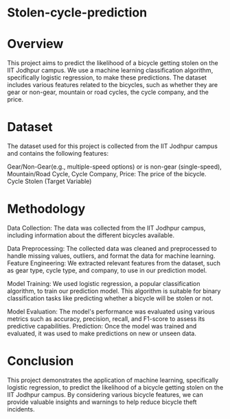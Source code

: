 # Stolen-cycle-prediction
# Overview

This project aims to predict the likelihood of a bicycle getting stolen on the IIT Jodhpur campus. We use a machine learning classification algorithm, specifically logistic regression, to make these predictions. The dataset includes various features related to the bicycles, such as whether they are gear or non-gear, mountain or road cycles, the cycle company, and the price.

# Dataset
The dataset used for this project is collected from the IIT Jodhpur campus and contains the following features:

Gear/Non-Gear(e.g., multiple-speed options) or is non-gear (single-speed), Mountain/Road Cycle, Cycle Company, Price: The price of the bicycle. Cycle Stolen (Target Variable)

# Methodology
Data Collection: The data was collected from the IIT Jodhpur campus, including information about the different bicycles available.

Data Preprocessing: The collected data was cleaned and preprocessed to handle missing values, outliers, and format the data for machine learning.
Feature Engineering: We extracted relevant features from the dataset, such as gear type, cycle type, and company, to use in our prediction model.

Model Training: We used logistic regression, a popular classification algorithm, to train our prediction model. This algorithm is suitable for binary classification tasks like predicting whether a bicycle will be stolen or not.

Model Evaluation: The model's performance was evaluated using various metrics such as accuracy, precision, recall, and F1-score to assess its predictive capabilities.
Prediction: Once the model was trained and evaluated, it was used to make predictions on new or unseen data.

# Conclusion
This project demonstrates the application of machine learning, specifically logistic regression, to predict the likelihood of a bicycle getting stolen on the IIT Jodhpur campus. By considering various bicycle features, we can provide valuable insights and warnings to help reduce bicycle theft incidents.
